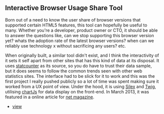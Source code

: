 ## Interactive Browser Usage Share Tool

Born out of a need to know the user share of browser versions that supported certain HTML5 features, this tool can hopefully be useful to many. Whether you're a developer, product owner or CTO, it should be able to answer the questions like, can we stop supporting this browser version yet? whats the adoption rate of the latest browser versions? when can we reliably use technology x without sacrificing any users? etc.

When originally built, a similar tool didn't exist, and I think the interactivity of it sets it self apart from other sites that has this kind of data at its disposal. It uses [statcounter](http://gs.statcounter.com) as its source, so you do have to trust their data sample, but it does seems to follow the common trends seen with other web statistics sites. The interface had to be slick for it to work and this was the first project I really pushed publicly so a lot of time was spent making sure it worked from a UX point of view. Under the hood, it is using [Silex](http://silex.sensiolabs.org) and [Twig](http://twig.sensiolabs.org), utilising [chartJs](http://www.chartjs.org) for data display on the front-end. In March 2013, it was featured in a online article for [net magazine](http://www.creativebloq.com/net-magazine).

* [view](http://browser.burtdev.net)
